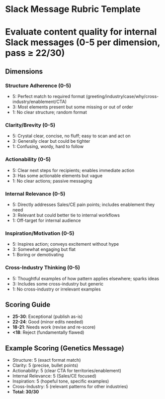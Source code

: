 # Slack Message Rubric Template
# Evaluate content quality for internal Slack messages (0-5 per dimension, pass ≥ 22/30)

## Dimensions

### Structure Adherence (0-5)
- 5: Perfect match to required format (greeting/industry/case/why/cross-industry/enablement/CTA)
- 3: Most elements present but some missing or out of order
- 1: No clear structure; random format

### Clarity/Brevity (0-5)
- 5: Crystal clear, concise, no fluff; easy to scan and act on
- 3: Generally clear but could be tighter
- 1: Confusing, wordy, hard to follow

### Actionability (0-5)
- 5: Clear next steps for recipients; enables immediate action
- 3: Has some actionable elements but vague
- 1: No clear actions; passive messaging

### Internal Relevance (0-5)
- 5: Directly addresses Sales/CE pain points; includes enablement they need
- 3: Relevant but could better tie to internal workflows
- 1: Off-target for internal audience

### Inspiration/Motivation (0-5)
- 5: Inspires action; conveys excitement without hype
- 3: Somewhat engaging but flat
- 1: Boring or demotivating

### Cross-Industry Thinking (0-5)
- 5: Thoughtful examples of how pattern applies elsewhere; sparks ideas
- 3: Includes some cross-industry but generic
- 1: No cross-industry or irrelevant examples

## Scoring Guide
- **25-30**: Exceptional (publish as-is)
- **22-24**: Good (minor edits needed)
- **18-21**: Needs work (revise and re-score)
- **<18**: Reject (fundamentally flawed)

## Example Scoring (Genetics Message)
- Structure: 5 (exact format match)
- Clarity: 5 (precise, bullet points)
- Actionability: 5 (clear CTA for territories/enablement)
- Internal Relevance: 5 (Sales/CE focused)
- Inspiration: 5 (hopeful tone, specific examples)
- Cross-Industry: 5 (relevant patterns for other industries)
- **Total: 30/30**

